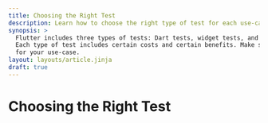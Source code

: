 ```yaml
---
title: Choosing the Right Test
description: Learn how to choose the right type of test for each use-case.
synopsis: >
  Flutter includes three types of tests: Dart tests, widget tests, and integration tests.
  Each type of test includes certain costs and certain benefits. Make sure to choose the right test
  for your use-case.
layout: layouts/article.jinja
draft: true
---
```

# Choosing the Right Test

